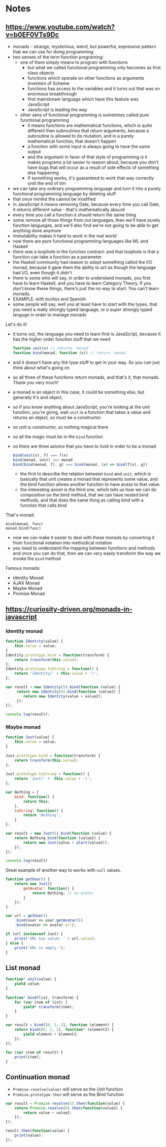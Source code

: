 # Notes

## https://www.youtube.com/watch?v=b0EF0VTs9Dc

- monads - strange, mysterious, weird, but powerful, expressive pattern that we can use for doing programming
- two senses of the term function programing:
    - one of them simply means to program with functions
        - but what we called functional programming only becomes as first class objects
        - functions which operate on other functions as arguments invention of Scheme
        - functions has access to the variables and it turns out that was on enormous breakthrough
        - first mainstream language which have this feature was JavaScript
        - JavaScript is leading the way
    - other sens of functional programming is sometimes called pure functional programming
        - it means functions are mathematical functions, which is quite different than subroutines that return arguments,
          because a subroutine is allowed to do mutation, and in a purely mathematical function, that doesn't happen
        - a function with some input is always going to have the same output
        - and the argument in favor of that style of programming is it makes programs a lot easier to reason about,
          because you don't have bugs that will occur as a result of side effects of something else happening
        - if something works, it's guaranteed to work that way correctly until the end of tim
- we can take any ordinary programming language and turn it into a purely functional programming language by deleting stuff
- that once minted the cannot be modified
- in JavaScript it means removing Date, because every time you call Date, it returns different value - that's mathematically absurd
- every time you call a function it should return the same thing
- some remove all those things from out languages, then we'll have purely function languages, and we'll also find
  we're not going to be able to get anything done anymore
- immutability makes it hard to work in the real world
- now there are pure functional programming languages like ML and Haskell
- there was a loophole in the function contract: and that loophole is that a function can take a function as a parameter
- the Haskell community had reason to adopt something called the I/O monad, because it gave them the ability to act 
  as though the language had I/O, even though it didn't
- there is some who will say, in order to understand monads, you first have to learn Haskell, and you have to learn
  Category Theory. If you don't know these things, there's just the no way to start. You can't learn monads.
- EXAMPLE: with buritos and Spanish
- some people will say, well you at least have to start with the types, that you need a really strongly typed language,
  or a super strongly typed languge in order to manage monads
 
Let's do it!
 
- it turns out, the language you need to learn first is JavaScript, because it has the higher order function stuff that we need

    ```javascript
    function unit(x) // returns `monad`
    function bind(monad, function (x)) // return `monad`
    ```

- and it doesn't have any the type stuff to get in your way. So you can just think about what's going on
- so all three of these functions return monads, and that's it, that monads. Thank you very much!
- a monad is an object in this case, it could be something else, but generally it's and object.
- so if you know anything about JavaScript, you're looking at the unit function, you're going, wait `unit` is a function
  that takes a value and returns an object, so must be a constructor.
- so unit is constructor, so nothing magical there
- so all the magic must be in the `bind` function
- so there are three axioms that you have to hold in order to be a monad

    ```javascript
    bind(unit(x), f) === f(x)
    bind(monad, unit) === monad
    bind(bind(monad, f), g) === bind(monad, (x) => bind(f(x), g))
    ```

  - the first to describe the relation between `bind` and `unit`, which is basically that unit creates a monad that
    represents some value, and the bind function allows another function to have acess to that value.
  - the interesting axiom is the third one, which tells us how we can do composition on the bind method, that we can
    have nested bind methods, and that does the same thing as calling bind with a function that calls bind
  
That's monad.

```javasript
bind(monad, func)
monad.bind(func)
```

- now we can make it easier to deal with these monads by converting it from functional notation into methodical notation
- you need to understand the mapping between functions and methods and once you can do that, 
  then we can very easily transform the way we invoke the `bind` method

Famous monads:

 * Identity Monad
 * AJAX Monad
 * Maybe Monad
 * Promise Monad

## https://curiosity-driven.org/monads-in-javascript

### Identity monad

```javascript
function Identity(value) {
    this.value = value;
}
Identity.prototype.bind = function(transform) {
    return transform(this.value);
};
Identity.prototype.toString = function() {
    return 'Identity(' + this.value + ')';
};
```

```javascript
var result = new Identity(5).bind(function (value) {
     return new Identity(6).bind(function (value2) {
        return new Identity(value + value2);
     });
});

console.log(result);
```

### Maybe monad

```javascript
function Just(value) {
    this.value = value;
}
​
Just.prototype.bind = function(transform) {
    return transform(this.value);
};
​
Just.prototype.toString = function() {
    return 'Just(' +  this.value + ')';
};
```

```javascript
var Nothing = {
    bind: function() {
        return this;
    },
    toString: function() {
        return 'Nothing';
    }
};
```

```javascript
var result = new Just(5).bind(function (value) {
    return Nothing.bind(function (value2) {
        return new Just(value + alert(value2));
    });
});

console.log(result)
```

Great example of another way to works with `null` values.

```javascript
function getUser() {
    return new Just({
        getAvatar: function() {
            return Nothing; // no avatar
        }
    });
}

var url = getUser()
    .bind(user => user.getAvatar())
    .bind(avatar => avatar.url);

if (url instanceof Just) {
    print('URL has value: ' + url.value);
} else {
    print('URL is empty.');
}
```

## List monad

```javascript
function* unit(value) {
    yield value;
}
​
function* bind(list, transform) {
    for (var item of list) {
        yield* transform(item);
    }
}
```

```javascript
var result = bind([0, 1, 2], function (element) {
    return bind([0, 1, 2], function* (element2) {
        yield element + element2;
    });
});
​
for (var item of result) {
    print(item);
}
```

## Continuation monad

* `Promise.resolve(value)` will serve as the Unit function
* `Promise.prototype.then` will serve as the Bind function

```javascript
var result = Promise.resolve(5).then(function(value) {
    return Promise.resolve(6).then(function(value2) {
        return value + value2;
    });
});

result.then(function(value) {
    print(value);
});
```
